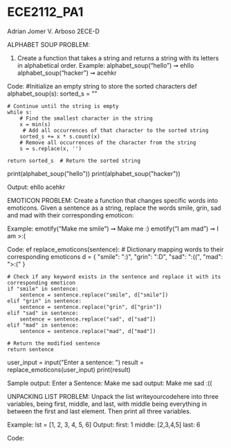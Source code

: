 # ECE2112_PA1

Adrian Jomer V. Arboso
2ECE-D

ALPHABET SOUP PROBLEM:
 1. Create a function that takes a string and returns a string with its letters in alphabetical order.
Example: alphabet_soup(“hello”) ➞ ehllo
alphabet_soup(“hacker”) ➞ acehkr

Code:
#Initialize an empty string to store the sorted characters
def alphabet_soup(s):
    sorted_s = "" 

    # Continue until the string is empty
    while s: 
        # Find the smallest character in the string
        x = min(s) 
         # Add all occurrences of that character to the sorted string
        sorted_s += x * s.count(x)  
        # Remove all occurrences of the character from the string
        s = s.replace(x, '')
    
    return sorted_s  # Return the sorted string

print(alphabet_soup("hello"))
print(alphabet_soup("hacker"))

Output:
ehllo
acehkr

EMOTICON PROBLEM: 
Create a function that changes specific words into emoticons. Given a sentence 
as a string, replace the words smile, grin, sad and mad with their corresponding emoticon:

Example:
emotify(“Make me smile”) ➞ Make me :)
emotify(“I am mad”) ➞ I am >:(

Code:
ef replace_emoticons(sentence):
    # Dictionary mapping words to their corresponding emoticons
    d = {
        "smile": ":)", 
        "grin": ":D",
        "sad": ":((",
        "mad": ">:("
    }
    
    # Check if any keyword exists in the sentence and replace it with its corresponding emoticon
    if "smile" in sentence:
        sentence = sentence.replace("smile", d["smile"])
    elif "grin" in sentence:
        sentence = sentence.replace("grin", d["grin"])
    elif "sad" in sentence:
        sentence = sentence.replace("sad", d["sad"])
    elif "mad" in sentence:
        sentence = sentence.replace("mad", d["mad"])
        
    # Return the modified sentence
    return sentence


user_input = input("Enter a sentence: ")
result = replace_emoticons(user_input)
print(result) 

Sample output:
Enter a Sentence: Make me sad
output:
Make me sad :((

UNPACKING LIST PROBLEM: 
Unpack the list writeyourcodehere into three variables, being first,
middle, and last, with middle being everything in between the first and last element. Then print all three 
variables.

Example: lst = [1, 2, 3, 4, 5, 6]
Output: first: 1 middle: [2,3,4,5] last: 6

Code:
